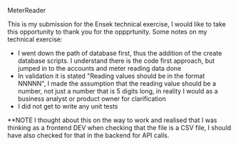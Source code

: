 MeterReader

This is my submission for the Ensek technical exercise, I would like to take this opportunity to thank you for the oppprtunity.
Some notes on my technical exercise:

- I went down the path of database first, thus the addition of the create database scripts. I understand there is the code first approach, but jumped in to the accounts and meter reading data done
- In validation it is stated "Reading values should be in the format NNNNN", I made the assumption that the reading value should be a number, not just a number that is 5 digits long, in reality I would as a business analyst or product owner for clarification
- I did not get to write any unit tests

**NOTE I thought about this on the way to work and realised that I was thinking as a frontend DEV when checking that the file is a CSV file, I should have also checked for that in the backend for API calls.
